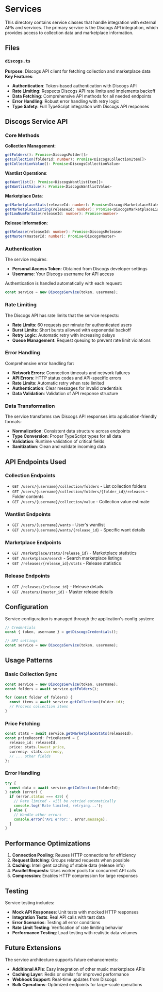 # Services

This directory contains service classes that handle integration with external APIs and services. The primary service is the Discogs API integration, which provides access to collection data and marketplace information.

## Files

### `discogs.ts`
**Purpose**: Discogs API client for fetching collection and marketplace data  
**Key Features**:
- **Authentication**: Token-based authentication with Discogs API
- **Rate Limiting**: Respects Discogs API rate limits and implements backoff
- **Data Fetching**: Comprehensive API methods for all needed endpoints
- **Error Handling**: Robust error handling with retry logic
- **Type Safety**: Full TypeScript integration with Discogs API responses

## Discogs Service API

### Core Methods

**Collection Management**:
```typescript
getFolders(): Promise<DiscogsFolder[]>
getCollection(folderId: number): Promise<DiscogsCollectionItem[]>
getCollectionValue(): Promise<DiscogsCollectionValue>
```

**Wantlist Operations**:
```typescript
getWantlist(): Promise<DiscogsWantlistItem[]>
getWantlistValue(): Promise<DiscogsWantlistValue>
```

**Marketplace Data**:
```typescript
getMarketplaceStats(releaseId: number): Promise<DiscogsMarketplaceStats>
getMarketplaceListing(releaseId: number): Promise<DiscogsMarketplaceListing[]>
getLowNumForSale(releaseId: number): Promise<number>
```

**Release Information**:
```typescript
getRelease(releaseId: number): Promise<DiscogsRelease>
getMaster(masterId: number): Promise<DiscogsMaster>
```

### Authentication

The service requires:
- **Personal Access Token**: Obtained from Discogs developer settings
- **Username**: Your Discogs username for API access

Authentication is handled automatically with each request:
```typescript
const service = new DiscogsService(token, username);
```

### Rate Limiting

The Discogs API has rate limits that the service respects:
- **Rate Limits**: 60 requests per minute for authenticated users
- **Burst Limits**: Short bursts allowed with exponential backoff
- **Retry Logic**: Automatic retry with increasing delays
- **Queue Management**: Request queuing to prevent rate limit violations

### Error Handling

Comprehensive error handling for:
- **Network Errors**: Connection timeouts and network failures
- **API Errors**: HTTP status codes and API-specific errors
- **Rate Limits**: Automatic retry when rate limited
- **Authentication**: Clear messages for invalid credentials
- **Data Validation**: Validation of API response structure

### Data Transformation

The service transforms raw Discogs API responses into application-friendly formats:
- **Normalization**: Consistent data structure across endpoints
- **Type Conversion**: Proper TypeScript types for all data
- **Validation**: Runtime validation of critical fields
- **Sanitization**: Clean and validate incoming data

## API Endpoints Used

### Collection Endpoints
- `GET /users/{username}/collection/folders` - List collection folders
- `GET /users/{username}/collection/folders/{folder_id}/releases` - Folder contents
- `GET /users/{username}/collection/value` - Collection value estimate

### Wantlist Endpoints
- `GET /users/{username}/wants` - User's wantlist
- `GET /users/{username}/wants/{release_id}` - Specific want details

### Marketplace Endpoints
- `GET /marketplace/stats/{release_id}` - Marketplace statistics
- `GET /marketplace/search` - Search marketplace listings
- `GET /releases/{release_id}/stats` - Release statistics

### Release Endpoints
- `GET /releases/{release_id}` - Release details
- `GET /masters/{master_id}` - Master release details

## Configuration

Service configuration is managed through the application's config system:
```typescript
// Credentials
const { token, username } = getDiscogsCredentials();

// API settings
const service = new DiscogsService(token, username);
```

## Usage Patterns

### Basic Collection Sync
```typescript
const service = new DiscogsService(token, username);
const folders = await service.getFolders();

for (const folder of folders) {
  const items = await service.getCollection(folder.id);
  // Process collection items
}
```

### Price Fetching
```typescript
const stats = await service.getMarketplaceStats(releaseId);
const priceRecord: PriceRecord = {
  release_id: releaseId,
  price: stats.lowest_price,
  currency: stats.currency,
  // ... other fields
};
```

### Error Handling
```typescript
try {
  const data = await service.getCollection(folderId);
} catch (error) {
  if (error.status === 429) {
    // Rate limited - will be retried automatically
    console.log('Rate limited, retrying...');
  } else {
    // Handle other errors
    console.error('API error:', error.message);
  }
}
```

## Performance Optimizations

1. **Connection Pooling**: Reuses HTTP connections for efficiency
2. **Request Batching**: Groups related requests when possible
3. **Caching**: Intelligent caching of stable data (release info)
4. **Parallel Requests**: Uses worker pools for concurrent API calls
5. **Compression**: Enables HTTP compression for large responses

## Testing

Service testing includes:
- **Mock API Responses**: Unit tests with mocked HTTP responses
- **Integration Tests**: Real API calls with test data
- **Error Scenarios**: Testing all error conditions
- **Rate Limit Testing**: Verification of rate limiting behavior
- **Performance Testing**: Load testing with realistic data volumes

## Future Extensions

The service architecture supports future enhancements:
- **Additional APIs**: Easy integration of other music marketplace APIs
- **Caching Layer**: Redis or similar for improved performance
- **Webhook Support**: Real-time updates from Discogs
- **Bulk Operations**: Optimized endpoints for large-scale operations